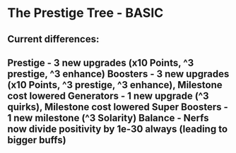 # The Prestige Tree - BASIC

Current differences:
--
Prestige - 3 new upgrades (x10 Points, ^3 prestige, ^3 enhance)
Boosters - 3 new upgrades (x10 Points, ^3 prestige, ^3 enhance), Milestone cost lowered
Generators - 1 new upgrade (^3 quirks), Milestone cost lowered
Super Boosters - 1 new milestone (^3 Solarity)
Balance - Nerfs now divide positivity by 1e-30 always (leading to bigger buffs)
--
